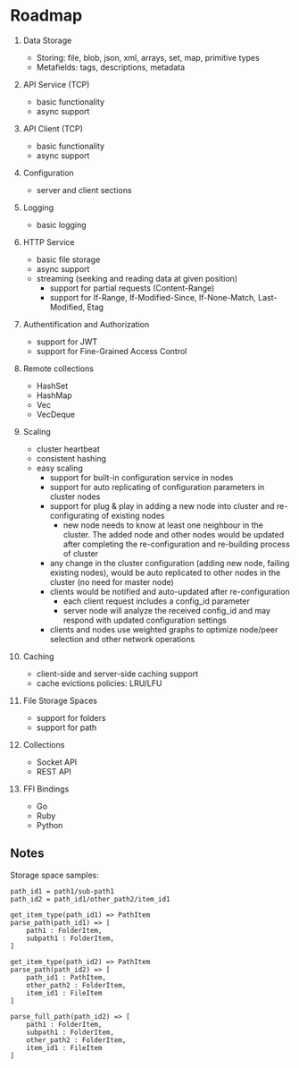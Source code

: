# Roadmap

1. Data Storage
    - Storing: file, blob, json, xml, arrays, set, map, primitive types
    - Metafields: tags, descriptions, metadata
  
2. API Service (TCP)
    - basic functionality
    - async support

3. API Client (TCP)
    - basic functionality
    - async support

4. Configuration
   - server and client sections

5. Logging
    - basic logging

6. HTTP Service
    - basic file storage
    - async support
    - streaming (seeking and reading data at given position)
        - support for partial requests (Content-Range)
        - support for If-Range, If-Modified-Since, If-None-Match, Last-Modified, Etag

7. Authentification and Authorization
    - support for JWT
    - support for Fine-Grained Access Control

8. Remote collections
    - HashSet
    - HashMap
    - Vec
    - VecDeque

9. Scaling
    - cluster heartbeat
    - consistent hashing
    - easy scaling
      - support for built-in configuration service in nodes
      - support for auto replicating of configuration parameters in cluster nodes
      - support for plug & play in adding a new node into cluster and re-configurating of existing nodes
        - new node needs to know at least one neighbour in the cluster. The added node and other nodes would be updated after completing the re-configuration and re-building process of cluster
      - any change in the cluster configuration (adding new node, failing existing nodes), would be auto replicated to other nodes in the cluster (no need for master node)
      - clients would be notified and auto-updated after re-configuration
        - each client request includes a config_id parameter
        - server node will analyze the received config_id and may respond with updated configuration settings
      - clients and nodes use weighted graphs to optimize node/peer selection and other network operations
10. Caching
    - client-side and server-side caching support
    - cache evictions policies: LRU/LFU

11. File Storage Spaces
    - support for folders
    - support for path

12. Collections
    - Socket API
    - REST API

13. FFI Bindings
    - Go
    - Ruby
    - Python

## Notes

Storage space samples:

    path_id1 = path1/sub-path1
    path_id2 = path_id1/other_path2/item_id1

    get_item_type(path_id1) => PathItem
    parse_path(path_id1) => [
        path1 : FolderItem,
        subpath1 : FolderItem,
    ]

    get_item_type(path_id2) => PathItem
    parse_path(path_id2) => [
        path_id1 : PathItem,
        other_path2 : FolderItem,
        item_id1 : FileItem
    ]

    parse_full_path(path_id2) => [
        path1 : FolderItem,
        subpath1 : FolderItem,
        other_path2 : FolderItem,
        item_id1 : FileItem
    ]
